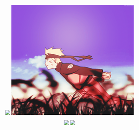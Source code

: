 <div align="center">
<img src="https://readme-typing-svg.demolab.com?font=Inconsolata&weight=500&size=50&duration=4000&pause=300&color=A7A459&center=true&vCenter=true&multiline=true&repeat=false&random=false&width=1300&height=140&lines=Hello%2C+world!+I'm+Zhanbolat,+backend+developer." width="70%" />

<img src="./assets/naruto.gif" alt="Naruto GIF" width="400" />

[![](https://img.shields.io/badge/LinkedIn-0A66C2)](https://www.linkedin.com/in/eerzho/)
[![](https://img.shields.io/badge/LeetCode-FFA116)](https://leetcode.com/u/eerzho/)
</div>
